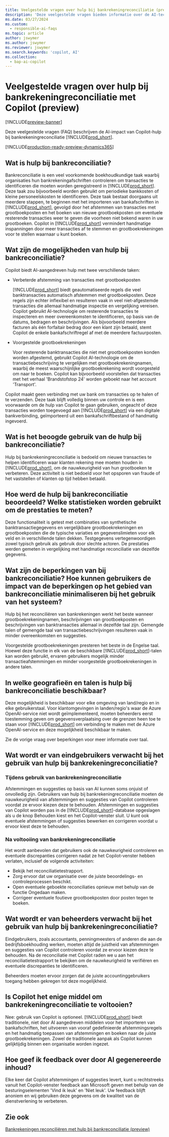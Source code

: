 ```yaml
---
title: Veelgestelde vragen over hulp bij bankrekeningreconciliatie (preview) met Copilot
description: 'Deze veelgestelde vragen bieden informatie over de AI-technologie die wordt gebruikt voor het reconciliëren van bankrekeningen en afschriften in Business Central. Dit bevat belangrijke overwegingen en details over hoe AI wordt gebruikt, hoe het is getest en geëvalueerd en eventuele specifieke beperkingen.'
ms.date: 03/27/2024
ms.custom:
  - responsible-ai-faqs
ms.topic: article
author: jswymer
ms.author: jswymer
ms.reviewer: jswymer
ms.search.keywords: 'copilot, AI'
ms.collection:
  - bap-ai-copilot
---
```


# Veelgestelde vragen over hulp bij bankrekeningreconciliatie met Copilot (preview)

[!INCLUDE[preview-banner](includes/preview-banner.md)]

Deze veelgestelde vragen (FAQ) beschrijven de AI-impact van Copilot-hulp bij bankrekeningreconciliatie [!INCLUDE[prod_short](includes/prod_short.md)].

[!INCLUDE[production-ready-preview-dynamics365](includes/production-ready-preview-dynamics365.md)]

## Wat is hulp bij bankreconciliatie?

Bankreconciliatie is een veel voorkomende boekhoudkundige taak waarbij organisaties hun bankrekeningafschriften controleren om transacties te identificeren die moeten worden geregistreerd in [!INCLUDE[prod_short](includes/prod_short.md)]. Deze taak zou bijvoorbeeld worden gebruikt om periodieke bankkosten of kleine personeelskosten te identificeren. Deze taak bestaat doorgaans uit meerdere stappen, te beginnen met het importeren van bankafschriften in [!INCLUDE[prod_short](includes/prod_short.md)], gevolgd door het afstemmen van transacties met grootboekposten en het boeken van nieuwe grootboekposten om eventuele resterende transacties weer te geven die voorheen niet bekend waren in uw grootboeken. Copilot in [!INCLUDE[prod_short](includes/prod_short.md)] vermindert handmatige inspanningen door meer transacties af te stemmen en grootboekrekeningen voor te stellen waarnaar u kunt boeken. 

## Wat zijn de mogelijkheden van hulp bij bankreconciliatie?

Copilot biedt AI-aangedreven hulp met twee verschillende taken: 

- Verbeterde afstemming van transacties met grootboekposten 

   [!INCLUDE[prod_short](includes/prod_short.md)] biedt geautomatiseerde regels die veel banktransacties automatisch afstemmen met grootboekposten. Deze regels zijn echter inflexibel en resulteren vaak in veel niet-afgestemde transacties die allemaal handmatige inspectie en vergelijking vereisen. Copilot gebruikt AI-technologie om resterende transacties te inspecteren en meer overeenkomsten te identificeren, op basis van de datums, bedragen en beschrijvingen. Als bijvoorbeeld meerdere facturen als één forfaitair bedrag door een klant zijn betaald, stemt Copilot de enkele bankafschriftregel af met de meerdere factuurposten. 
 
- Voorgestelde grootboekrekeningen 

   Voor resterende banktransacties die niet met grootboekposten konden worden afgestemd, gebruikt Copilot AI-technologie om de transactiebeschrijving te vergelijken met grootboekrekeningnamen, waarbij de meest waarschijnlijke grootboekrekening wordt voorgesteld om naar te boeken. Copilot kan bijvoorbeeld voorstellen dat transacties met het verhaal 'Brandstofstop 24' worden geboekt naar het account 'Transport'. 

Copilot maakt geen verbinding met uw bank om transacties op te halen of te verzenden. Deze taak blijft volledig binnen uw controle en is een voorwaarde om de hulp van Copilot te gaan gebruiken, ongeacht of deze transacties worden toegevoegd aan [!INCLUDE[prod_short](includes/prod_short.md)] via een digitale bankverbinding, geïmporteerd uit een bankafschriftbestand of handmatig ingevoerd. 

## Wat is het beoogde gebruik van de hulp bij bankreconciliatie?

Hulp bij bankrekeningreconciliatie is bedoeld om nieuwe transacties te helpen identificeren waar klanten rekening mee moeten houden in [!INCLUDE[prod_short](includes/prod_short.md)], om de nauwkeurigheid van hun grootboeken te verbeteren. Deze activiteit is niet bedoeld voor het opsporen van fraude of het vaststellen of klanten op tijd hebben betaald.   

## Hoe werd de hulp bij bankreconciliatie beoordeeld? Welke statistieken worden gebruikt om de prestaties te meten?

Deze functionaliteit is getest met combinaties van synthetische banktransactiegegevens en vergelijkbare grootboekrekeningen en grootboekposten die de typische variaties en gegevenslimieten voor elk veld en in verschillende talen dekken. Testgegevens vertegenwoordigen zowel typisch gebruik als gebruik door slechte actoren. De prestaties werden gemeten in vergelijking met handmatige reconciliatie van dezelfde gegevens. 

## Wat zijn de beperkingen van bij bankreconciliatie? Hoe kunnen gebruikers de impact van de beperkingen op het gebied van bankreconciliatie minimaliseren bij het gebruik van het systeem?

Hulp bij het reconciliëren van bankrekeningen werkt het beste wanneer grootboekrekeningnamen, beschrijvingen van grootboekposten en beschrijvingen van banktransacties allemaal in dezelfde taal zijn. Gemengde talen of gemengde taal van transactiebeschrijvingen resulteren vaak in minder overeenkomsten en suggesties. 

Voorgestelde grootboekrekeningen presteren het beste in de Engelse taal. Hoewel deze functie in elk van de beschikbare [!INCLUDE[prod_short](includes/prod_short.md)]-talen kan worden gebruikt, ervaren gebruikers mogelijk minder transactieafstemmingen en minder voorgestelde grootboekrekeningen in andere talen. 
<!--

## What operational factors and settings allow for effective and responsible use of the feature?


-->
## In welke geografieën en talen is hulp bij bankreconciliatie beschikbaar? 

Deze mogelijkheid is beschikbaar voor elke omgeving van land/regio en in elke gebruikerstaal. Voor klantomgevingen in landen/regio's waar de Azure OpenAI-service niet wordt geïmplementeerd, moeten beheerders eerst toestemming geven om gegevensverplaatsing over de grenzen heen toe te staan voor [!INCLUDE[prod_short](includes/prod_short.md)] om verbinding te maken met de Azure OpenAI-service en deze mogelijkheid beschikbaar te maken. 

Zie de vorige vraag over beperkingen voor meer informatie over taal.  

## Wat wordt er van eindgebruikers verwacht bij het gebruik van hulp bij bankrekeningreconciliatie? 

### Tijdens gebruik van bankrekeningreconciliatie 

Afstemmingen en suggesties op basis van AI kunnen soms onjuist of onvolledig zijn. Gebruikers van hulp bij bankrekeningreconciliatie moeten de nauwkeurigheid van afstemmingen en suggesties van Copilot controleren voordat ze ervoor kiezen deze te behouden. Afstemmingen en suggesties van Copilot worden pas in de [!INCLUDE[prod_short](includes/prod_short.md)]-database opgeslagen als u de knop Behouden kiest en het Copilot-venster sluit. U kunt ook eventuele afstemmingen of suggesties bewerken en corrigeren voordat u ervoor kiest deze te behouden. 

### Na voltooiing van bankrekeningreconciliatie 

Het wordt aanbevolen dat gebruikers ook de nauwkeurigheid controleren en eventuele discrepanties corrigeren nadat ze het Copilot-venster hebben verlaten, inclusief de volgende activiteiten: 

- Bekijk het reconciliatietestrapport. 
- Zorg ervoor dat uw organisatie over de juiste beoordelings- en controleprocessen beschikt. 
- Open eventuele geboekte reconciliaties opnieuw met behulp van de functie Ongedaan maken. 
- Corrigeer eventuele foutieve grootboekposten door posten tegen te boeken. 

## Wat wordt er van beheerders verwacht bij het gebruik van hulp bij bankrekeningreconciliatie? 

Eindgebruikers, zoals accountants, penningmeesters of anderen die aan de bedrijfsboekhouding werken, moeten altijd de juistheid van afstemmingen en suggesties van Copilot controleren voordat ze ervoor kiezen deze te behouden. Na de reconciliatie met Copilot raden we u aan het reconciliatietestrapport te bekijken om de nauwkeurigheid te verifiëren en eventuele discrepanties te identificeren. 

Beheerders moeten ervoor zorgen dat de juiste accountinggebruikers toegang hebben gekregen tot deze mogelijkheid. 

## Is Copilot het enige middel om bankrekeningreconciliatie te voltooien? 

Nee: gebruik van Copilot is optioneel. [!INCLUDE[prod_short](includes/prod_short.md)] biedt traditionele, niet door AI aangedreven middelen voor het importeren van bankafschriften, het uitvoeren van vooraf gedefinieerde afstemmingsregels en het handmatig toepassen van afstemmingen en boeken naar de juiste grootboekrekeningen. Zowel de traditionele aanpak als Copilot kunnen gelijktijdig binnen een organisatie worden ingezet. 

## Hoe geef ik feedback over door AI gegenereerde inhoud?

Elke keer dat Copilot afstemmingen of suggesties levert, kunt u rechtstreeks vanuit het Copilot-venster feedback aan Microsoft geven met behulp van de besturingselementen 'Vind ik leuk' en 'Niet leuk'. Uw feedback blijft anoniem en wij gebruiken deze gegevens om de kwaliteit van de dienstverlening te verbeteren.


## Zie ook

[Bankrekeningen reconciliëren met hulp bij bankreconciliatie (preview)](bank-reconciliation-with-copilot.md)
